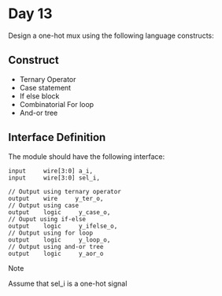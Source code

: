 # Day 13

Design a one-hot mux using the following language constructs:

## Construct
- Ternary Operator
- Case statement
- If else block
- Combinatorial For loop
- And-or tree

## Interface Definition
The module should have the following interface:

```
input     wire[3:0] a_i,
input     wire[3:0] sel_i,

// Output using ternary operator
output    wire     y_ter_o,
// Output using case
output    logic     y_case_o,
// Ouput using if-else
output    logic     y_ifelse_o,
// Output using for loop
output    logic     y_loop_o,
// Output using and-or tree
output    logic     y_aor_o
```
> [!NOTE]
> Assume that sel_i is a one-hot signal